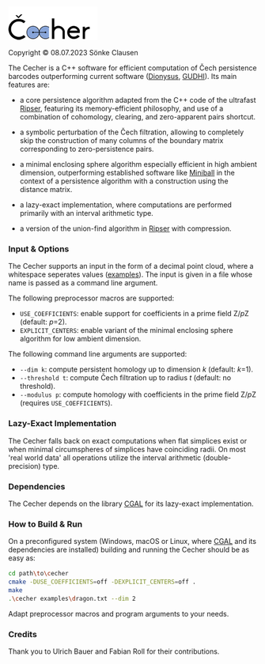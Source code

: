![Cecher](logo.png)

Copyright © 08.07.2023 Sönke Clausen

The Cecher is a C++ software for efficient computation of Čech persistence barcodes outperforming current software ([Dionysus], [GUDHI]). Its main features are:

  - a core persistence algorithm adapted from the C++ code of the ultrafast [Ripser], featuring its memory-efficient philosophy, and use of a combination of cohomology, clearing, and zero-apparent pairs shortcut.
    
  - a symbolic perturbation of the Čech filtration, allowing to completely skip the construction of many columns of the boundary matrix corresponding to zero-persistence pairs.
    
  - a minimal enclosing sphere algorithm especially efficient in high ambient dimension, outperforming established software like [Miniball] in the context of a persistence algorithm with a construction using the distance matrix.
    
  - a lazy-exact implementation, where computations are performed primarily with an interval arithmetic type.

  - a version of the union-find algorithm in [Ripser] with compression.


    
### Input & Options

The Cecher supports an input in the form of a decimal point cloud, where a whitespace seperates values ([examples]). The input is given in a file whose name is passed as a command line argument. 

The following preprocessor macros are supported:

  - `USE_COEFFICIENTS`: enable support for coefficients in a prime field Z/*p*Z (default: *p*=2).
  - `EXPLICIT_CENTERS`: enable variant of the minimal enclosing sphere algorithm for low ambient dimension.

The following command line arguments are supported:

  - `--dim k`: compute persistent homology up to dimension *k* (default: *k*=1).
  - `--threshold t`: compute Čech filtration up to radius *t* (default: no threshold).
  - `--modulus p`: compute homology with coefficients in the prime field Z/*p*Z (requires `USE_COEFFICIENTS`).

### Lazy-Exact Implementation

The Cecher falls back on exact computations when flat simplices exist or when minimal circumspheres of simplices have coinciding radii. On most 'real world data' all operations utilize the interval arithmetic (double-precision) type.

### Dependencies 

The Cecher depends on the library [CGAL] for its lazy-exact implementation. 

### How to Build & Run

On a preconfigured system (Windows, macOS or Linux, where [CGAL] and its dependencies are installed) building and running the Cecher should be as easy as:

```sh
cd path\to\cecher
cmake -DUSE_COEFFICIENTS=off -DEXPLICIT_CENTERS=off .
make
.\cecher examples\dragon.txt --dim 2

```
Adapt preprocessor macros and program arguments to your needs.


### Credits 

Thank you to Ulrich Bauer and Fabian Roll for their contributions.


[Ripser]: <https://github.com/Ripser/ripser>
[CGAL]: <https://www.cgal.org/download.html>
[Dionysus]: <http://www.mrzv.org/software/dionysus/>
[GUDHI]: <https://gudhi.inria.fr/>
[Miniball]: <https://people.inf.ethz.ch/gaertner/subdir/software/miniball.html>
[examples]: <https://github.com/s-clausen/cecher/tree/main/examples>


